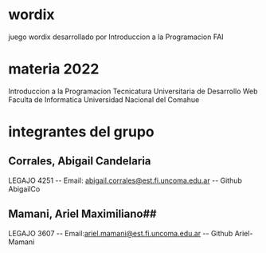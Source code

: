 # wordix
juego wordix desarrollado por Introduccion a la Programacion FAI

# materia 2022
 Introduccion a la Programacion
 Tecnicatura Universitaria de Desarrollo Web
 Faculta de Informatica
 Universidad Nacional del Comahue

 # integrantes del grupo
 
 ## Corrales, Abigail Candelaria ##
 LEGAJO 4251 -- Email: abigail.corrales@est.fi.uncoma.edu.ar -- Github AbigailCo

 ## Mamani, Ariel Maximiliano## 
 LEGAJO 3607 -- Email:ariel.mamani@est.fi.uncoma.edu.ar -- Github Ariel-Mamani